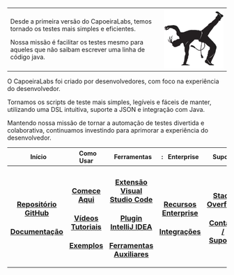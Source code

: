 <table>
    <tr>
        <td>
            <p>
                Desde a primeira versão do CapoeiraLabs, temos tornado os testes mais simples e eficientes.
            </p>
            <p>
                Nossa missão é facilitar os testes mesmo para aqueles que não saibam escrever uma linha de código java.
            </p>
        </td>
        <td width="30%">
            <a href="https://github.com/CapoeiraLabs/">
                <picture>
                    <source media="(prefers-color-scheme: dark)"
                        srcset="https://github.com/CapoeiraLabs/.github/blob/a2b1a2e43531bce9aeb18a29f20f7497e9658b49/profile/capoeiralabs-logo.png">
                    <img src="https://github.com/CapoeiraLabs/.github/blob/a2b1a2e43531bce9aeb18a29f20f7497e9658b49/profile/capoeiralabs-logo.png" />
                </picture>
            </a>
        </td>
    </tr>
</table>

<p>
    O CapoeiraLabs foi criado por desenvolvedores, com foco na experiência do desenvolvedor. 

 </div>

 Tornamos os scripts de teste mais simples, legíveis e fáceis de manter, utilizando uma DSL intuitiva, suporte a JSON e integração com Java.
    </div>

</p>

<di>
    Mantendo nossa missão de tornar a automação de testes divertida e colaborativa, continuamos investindo para aprimorar a experiência do desenvolvedor.
</div>

<table>
    <tr>
        <th width="16%"> &nbsp; Início</th>
        <th width="16%"> &nbsp; Como Usar</th>
        <th width="16%"> &nbsp; Ferramentas</th>
        <th width="16%">: &nbsp; Enterprise</th>     
        <th width="16%"> &nbsp; Suporte</th>
        <th> &nbsp; Siga-nos</th>
    </tr>
    <tr>
        <th>
            <h3>
                <a href="https://github.com/CapoeiraLabs/">Repositório GitHub</a>
            </h3>            
            <h3>
                <a href="https://github.com/CapoeiraLabs/Capoeira/wiki">Documentação</a>
            </h3>            
        </th>
        <th>
            <h3>
                <a href="https://github.com/CapoeiraLabs/Capoeira/wiki/Getting-Started">Comece Aqui</a>
            </h3>
            <h3>
                <a href="https://www.youtube.com/playlist?list=PLCapoeiraLabsVideos">Vídeos Tutoriais</a>
            </h3>         
            <h3>
                <a href="https://github.com/CapoeiraLabs/Capoeira-examples">Exemplos</a>
            </h3>
        </th>            
        <th>
            <h3>
                <a href="https://github.com/CapoeiraLabs/Capoeira/vscode-extension">Extensão Visual Studio Code</a>
            </h3>
            <h3>
                <a href="https://github.com/CapoeiraLabs/Capoeira/intellij-plugin">Plugin IntelliJ IDEA</a>
            </h3>
            <h3>
                <a href="https://github.com/CapoeiraLabs/Capoeira/tools">Ferramentas Auxiliares</a>
            </h3>            
        </th>      
        <th>
            <h3>
                <a href="https://github.com/CapoeiraLabs/Capoeira/wiki/Enterprise-Features">Recursos Enterprise</a>
            </h3>        
            <h3>
                <a href="https://github.com/CapoeiraLabs/Capoeira/wiki/Integrations">Integrações</a>
            </h3>
        </th>
        <th>
            <h3>
                <a href="https://stackoverflow.com/questions/tagged/capoeiralabs">Stack Overflow</a>
            </h3>   
            <h3>
                <a href="https://github.com/CapoeiraLabs/Capoeira/issues">Contato / Suporte</a>
            </h3> 
        </th>
        <th>
            <h3>
                <a href="https://www.linkedin.com/company/capoeiralabs">LinkedIn</a>
            </h3>  
            <h3>
                <a href="https://twitter.com/capoeiralabz">Twitter</a>
            </h3>   
            <h3>
                <a href="https://www.youtube.com/@capoeiralabz">YouTube</a>
            </h3> 
        </th>
    </tr>
</table>
